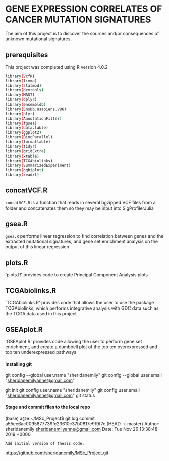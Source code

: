 # GENE EXPRESSION CORRELATES OF CANCER MUTATION SIGNATURES

The aim of this project is to discover the sources and/or consequences of unknown mutational signatures. 

## prerequisites

This project was completed using R version 4.0.2


```bash
library(vcfR)
library(limma)
library(statmod)
library(devtools)
library(MAST)
library(dplyr)
library(ensembldb)
library(EnsDb.Hsapiens.v86)
library(plyr)
library(AnnotationFilter)
library(fgsea)
library(data.table)
library(ggplot2)
library(BiocParallel)
library(formattable)
library(tidyr)
library(gridExtra)
library(xtable)
library(TCGAbiolinks)
library(SummarizedExperiment)
library(ggbiplot)
library(readxl)
```



## concatVCF.R

`concatVCF.R` is a function that reads in several bgzipped VCF files from a folder and concatenates them so they may be input into SigProfilerJulia

[SigProfilerJulia]: https://bitbucket.org/bbglab/sigprofilerjulia/src/master/


## gsea.R

`gsea.R` performs linear regression to find correlation between genes and the extracted mutational signatures, and gene set enrichment analysis on the output of this linear regression

## plots.R

'plots.R' provides code to create Principal Component Analysis plots

## TCGAbiolinks.R

'TCGAbiolinks.R' provides code that allows the user to use the package TCGAbiolinks, which performs integrative analysis with GDC data such as the TCGA data used in this project

## GSEAplot.R

'GSEAplot.R' provides code allowing the user to perform gene set enrichment, and create a dumbbell plot of the top ten overexpressed and top ten underexpressed pathways 

#### Installing git

git config --global user.name "sheridanemily"
git config --global user.email "sheridanemilyanne@gmail.com"

git init
git config user.name "sheridanemily"
git config user.email "sheridanemilyanne@gmail.com"
git status



#### Stage and commit files to the local repo

(base) a@e:~/MSc_Project$ git log
commit a55ee6ac0095877739fc23610c37b0817e9f9f7c (HEAD -> master)
Author: sheridanemily <sheridanemilyanne@gmail.com>
Date:   Tue Nov 26 13:38:48 2019 +0000

    Add initial version of thesis code.
    



https://github.com/sheridanemily/MSc_Project.git


